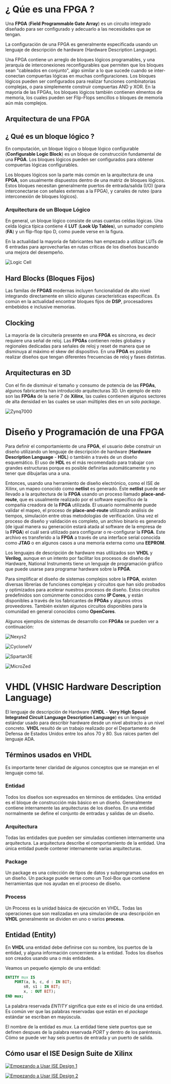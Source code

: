 # ¿ Qúe es una FPGA ?

Una __FPGA__ (__Field Programmable Gate Array__) es un circuito integrado
diseñado para ser configurado y adecuarlo a las necesidades que se
tengan.

La configuración de una FPGA es generalmente especificada usando un
lenguaje de descripción de hardware (Hardware Description Language).

Una FPGA contiene un arreglo de bloques lógicos programables, y una
jerarquía de interconexiones reconfigurables que permiten que los
bloques sean "cableados en conjunto", algo similar a lo que sucede
cuando se inter-conectan compuertas lógicas en muchas configuraciones.
Los bloques lógicos pueden ser configurados para realizar funciones
combinatorias complejas, o para simplemente construir compuertas AND y
XOR. En la mayoría de las FPGAs, los bloques lógicos también contienen
elmentos de memoria, los cuales pueden ser Flip-Flops sencillos o
bloques de memoria aún más complejos.

## Arquitectura de una FPGA

## ¿ Qué es un bloque lógico ?

En computación, un bloque lógico o bloque lógico configurable
(__Configurable Logic Block__) es un bloque de construcción fundamental
de una __FPGA__. Los bloques lógicos pueden ser configurados para
obtener compuertas lógicas configurables.

Los bloques lógicos son la parte más común en la arquitectura de una
__FPGA__, son usualmente dispuestos dentro de una matriz de bloques
lógicos. Estos bloques necesitan generalmente puertos de entrada/salida
(I/O) (para interconectarse con señales externas a la FPGA), y canales
de ruteo (para interconexión de bloques lógicos).

### Arquitectura de un Bloque Lógico

En general, un bloque lógico consiste de unas cuantas celdas lógicas.
Una celda lógica típica contiene 4 __LUT__ (__Look Up Tables__), un
sumador completo (__FA__) y un flip-flop tipo D, como puede verse en la
figura.

En la actualidad la mayoría de fabricantes han empezado a utilizar LUTs
de 6 entradas para aprovecharlas en rutas críticas de los diseños
buscando una mejora del desempeño.

![Logic Cell](./images/FPGA_cell_example.png "Logic Cell")

## Hard Blocks (Bloques Fijos)

Las familas de __FPGAS__ modernas incluyen funcionalidad de alto nivel
integrando directamente en silicio algunas características específicas.
Es común en la actualidad encontrar bloques fijos de __DSP__,
procesadores embebidos e inclusive memorias.

## Clocking

La mayoría de la circuitería presente en una __FPGA__ es síncrona, es
decir requiere una señal de reloj. Las __FPGAs__ contienen redes
globales y regionales dedicadas para señales de reloj y reset de manera
que se disminuya al máximo el skew del dispositivo. En una __FPGA__ es
posible realizar diseños que tengan diferentes frecuencias de reloj y
fases distintas.

## Arquitecturas en 3D

Con el fin de disminuir el tamaño y consumo de potencia de las
__FPGAs__, algunos fabricantes han introducido arquitecturas 3D. Un
ejemplo de esto son las __FPGAs__ de la serie 7 de __Xilinx__, las
cuales contienen algunos sectores de alta densidad en las cuales se
usan múltiples dies en un solo _package_.

![Zynq7000](./images/zynq7000.jpg "Arquitectura de una tarjeta
de Desarrollo actual")

# Diseño y Programación de una __FPGA__

Para definir el comportamiento de una __FPGA__, el usuario debe
construir un diseño utilizando un lenguaje de descripción de hardware
(__Hardware Description Language__ - __HDL__) o también a través de un
diseño esquemático. El uso de __HDL__ es el más recomendado para
trabajar con grandes estructuras porque es posible definirlas
automáticamente y no tener que dibujarlas una a una.

Entonces, usando una herramiento de diseño electrónico, como el ISE de
Xilinx, un mapeo conocido como __netlist__ es generado. Éste __netlist__
puede ser llevado a la arquitectura de la __FPGA__ usando un proceso
llamado __place-and-route__, que es usualmente realizado por el software
específico de la compañía creadora de la __FPGA__ utilizada. El usuario
normalmente puede validar el mapeo, el proceso de __place-and-route__
utilizando análisis de tiempos, simulación entre otras metodologías de
verificación. Una vez el proceso de diseño y validación es completo, un
archivo binario es generado (de igual manera su generación estará atada
al software de la empresa de la __FPGA__) el cuál será utilizado para
configurar o re-configurar la __FPGA__. Este archivo es transferido a la
__FPGA__ a través de una interface serial conocida como __JTAG__ o en
algunos casos a una memoria externa como una __EEPROM__.

Los lenguajes de descripción de hardware mas utilizados son __VHDL__ y
__Verilog__, aunque en un intento por facilitar los procesos de diseño
de Hardware, National Instruments tiene un lenguaje de programación
gráfico que puede usarse para programar hardware sobre la __FPGA__.

Para simplificar el diseño de sistemas complejos sobre la __FPGA__,
existen diversas librerías de funciones complejas y circuitos que han
sido probados y optimizados para acelerar nuestros procesos de diseño.
Estos circuitos predefinidos son comúnmente conocidos como __IP Cores__,
y están disponibles a través de los fabricantes de __FPGAs__ y algunos
otros proveedores. También existen algunos circuitos disponibles para la
comunidad en general conocidos como __OpenCores__.

Algunos ejemplos de sistemas de desarrollo con __FPGAs__ se pueden ver a
continuación:

![Nexys2](./images/nexys2.jpg "Ejemplo de un sistema de desarrollo
Xilinx Nexys2")

![CycloneIV](./images/cycloneIV.jpg "Tarjeta CycloneIV de Altera")

![Spartan3E](./images/spartan3e.jpg "Tarjeta Spartan3E de Xilinx")

![MicroZed](./images/microzed.png "Tarjeta Zynq (MicroZed Board)")


# __VHDL__ (VHSIC Hardware Description Language)

El lenguaje de descripción de Hardware (__VHDL__ - __Very High Speed Integrated Circuit Language Description Language__) es un lenguaje estándar usado para describir hardware desde un nivel abstracto a un nivel concreto. __VHDL__ resultó de un trabajo realizado por el Departamento de Defensa de Estados Unidos entre los años 70 y 80. Sus raíces parten del lenguaje ADA.

## Términos usados en VHDL

Es importante tener claridad de algunos conceptos que se manejan en el
lenguaje como tal.

### Entidad

Todos los diseños son expresados en términos de entidades. Una entidad
es el bloque de construcción más básico en un diseño. Generalmente
contiene internamente las arquitecturas de los diseños. En una entidad
normalmente se define el conjunto de entradas y salidas de un diseño.

### Arquitectura

Todas las entidades que pueden ser simuladas contienen internamente una
arquitectura. La arquitectura describe el comportamiento de la entidad.
Una única entidad puede contener internamente varias arquitecturas.

### Package

Un package es una colección de tipos de datos y subprogramas usados en
un diseño. Un package puede verse como un Tool-Box que contiene
herramientas que nos ayudan en el proceso de diseño.

### Process

Un Process es la unidad básica de ejecución en VHDL. Todas las
operaciones que son realizadas en una simulación de una descripción en
__VHDL__ generalmente se dividen en uno o varios __process__.

## Entidad (Entity)

En __VHDL__ una entidad debe definirse con su nombre, los puertos de la
entidad, y alguna información concerniente a la entidad. Todos los
diseños son creados usando una o más entidades.

Veamos un pequeño ejemplo de una entidad:

```vhdl
ENTITY mux IS
    PORT(a, b, c, d : IN BIT;
        s0, s1 : IN BIT;
        x, : OUT BIT);
END mux;
```

La palabra reservada _ENTITY_ significa que este es el inicio de una
entidad. Es común ver que las palabras reservadas que están en el
_package_ estándar se escriban en mayúscula.

El nombre de la entidad es _mux_. La entidad tiene siete puertos que se
definen despues de la palabra reservada _PORT_ y dentro de los
paréntesis. Cómo se puede ver hay seis puertos de entrada y un puerto de
salida.

## Cómo usar el ISE Design Suite de Xilinx

[![Empezando a Usar ISE Design 1](https://img.youtube.com/vi/mDLdiAA1d_E/0.jpg)](https://www.youtube.com/watch?v=mDLdiAA1d_E)

[![Empezando a Usar ISE Design 2](https://img.youtube.com/vi/qifLAgU77uE/0.jpg)](https://www.youtube.com/watch?v=qifLAgU77uE)


